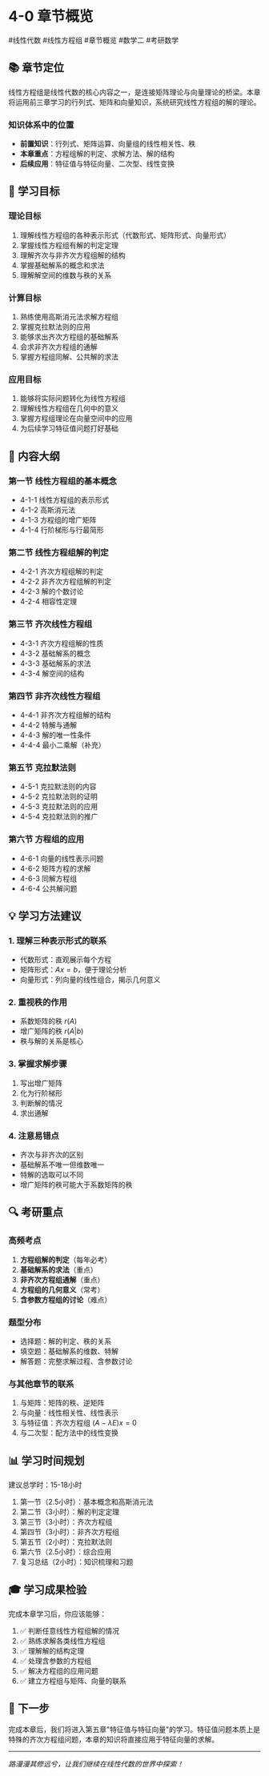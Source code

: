 # 4-0 章节概览

#线性代数 #线性方程组 #章节概览 #数学二 #考研数学

## 📚 章节定位

线性方程组是线性代数的核心内容之一，是连接矩阵理论与向量理论的桥梁。本章将运用前三章学习的行列式、矩阵和向量知识，系统研究线性方程组的解的理论。

### 知识体系中的位置
- **前置知识**：行列式、矩阵运算、向量组的线性相关性、秩
- **本章重点**：方程组解的判定、求解方法、解的结构
- **后续应用**：特征值与特征向量、二次型、线性变换

## 🎯 学习目标

### 理论目标
1. 理解线性方程组的各种表示形式（代数形式、矩阵形式、向量形式）
2. 掌握线性方程组有解的判定定理
3. 理解齐次与非齐次方程组解的结构
4. 掌握基础解系的概念和求法
5. 理解解空间的维数与秩的关系

### 计算目标
1. 熟练使用高斯消元法求解方程组
2. 掌握克拉默法则的应用
3. 能够求出齐次方程组的基础解系
4. 会求非齐次方程组的通解
5. 掌握方程组同解、公共解的求法

### 应用目标
1. 能够将实际问题转化为线性方程组
2. 理解线性方程组在几何中的意义
3. 掌握方程组理论在向量空间中的应用
4. 为后续学习特征值问题打好基础

## 📖 内容大纲

### 第一节 线性方程组的基本概念
- 4-1-1 线性方程组的表示形式
- 4-1-2 高斯消元法
- 4-1-3 方程组的增广矩阵
- 4-1-4 行阶梯形与行最简形

### 第二节 线性方程组解的判定
- 4-2-1 齐次方程组解的判定
- 4-2-2 非齐次方程组解的判定
- 4-2-3 解的个数讨论
- 4-2-4 相容性定理

### 第三节 齐次线性方程组
- 4-3-1 齐次方程组解的性质
- 4-3-2 基础解系的概念
- 4-3-3 基础解系的求法
- 4-3-4 解空间的结构

### 第四节 非齐次线性方程组
- 4-4-1 非齐次方程组解的结构
- 4-4-2 特解与通解
- 4-4-3 解的唯一性条件
- 4-4-4 最小二乘解（补充）

### 第五节 克拉默法则
- 4-5-1 克拉默法则的内容
- 4-5-2 克拉默法则的证明
- 4-5-3 克拉默法则的应用
- 4-5-4 克拉默法则的推广

### 第六节 方程组的应用
- 4-6-1 向量的线性表示问题
- 4-6-2 矩阵方程的求解
- 4-6-3 同解方程组
- 4-6-4 公共解问题

## 💡 学习方法建议

### 1. 理解三种表示形式的联系
- 代数形式：直观展示每个方程
- 矩阵形式：$Ax = b$，便于理论分析
- 向量形式：列向量的线性组合，揭示几何意义

### 2. 重视秩的作用
- 系数矩阵的秩 $r(A)$
- 增广矩阵的秩 $r(A|b)$
- 秩与解的关系是核心

### 3. 掌握求解步骤
1. 写出增广矩阵
2. 化为行阶梯形
3. 判断解的情况
4. 求出通解

### 4. 注意易错点
- 齐次与非齐次的区别
- 基础解系不唯一但维数唯一
- 特解的选取可以不同
- 增广矩阵的秩可能大于系数矩阵的秩

## 🔍 考研重点

### 高频考点
1. **方程组解的判定**（每年必考）
2. **基础解系的求法**（重点）
3. **非齐次方程组通解**（重点）
4. **方程组的几何意义**（常考）
5. **含参数方程组的讨论**（难点）

### 题型分布
- 选择题：解的判定、秩的关系
- 填空题：基础解系的维数、特解
- 解答题：完整求解过程、含参数讨论

### 与其他章节的联系
1. 与矩阵：矩阵的秩、逆矩阵
2. 与向量：线性相关性、线性表示
3. 与特征值：齐次方程组 $(A-\lambda E)x=0$
4. 与二次型：配方法中的线性变换

## 📊 学习时间规划

建议总学时：15-18小时

1. 第一节（2.5小时）：基本概念和高斯消元法
2. 第二节（3小时）：解的判定定理
3. 第三节（3小时）：齐次方程组
4. 第四节（3小时）：非齐次方程组
5. 第五节（2小时）：克拉默法则
6. 第六节（2.5小时）：综合应用
7. 复习总结（2小时）：知识梳理和习题

## 🎓 学习成果检验

完成本章学习后，你应该能够：

1. ✅ 判断任意线性方程组解的情况
2. ✅ 熟练求解各类线性方程组
3. ✅ 理解解的结构定理
4. ✅ 处理含参数的方程组
5. ✅ 解决方程组的应用问题
6. ✅ 建立方程组与矩阵、向量的联系

## 🚀 下一步

完成本章后，我们将进入第五章"特征值与特征向量"的学习。特征值问题本质上是特殊的齐次方程组问题，本章的知识将直接应用于特征向量的求解。

---

*路漫漫其修远兮，让我们继续在线性代数的世界中探索！*